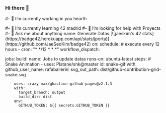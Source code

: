 ### Hi there 👋

<p>#- 🔭 I’m currently working in you hearth</p>
#- 🌱 I’m currently learning 42 madrid 
#- 🤔 I’m looking for help with Proyects
#- 💬 Ask me about anything
name: Generate Datas
[![jaeskim's 42 stats](https://badge42.herokuapp.com/api/stats/jporta)](https://github.com/JaeSeoKim/badge42)
on:
  schedule: # execute every 12 hours
    - cron: "* */12 * * *"
  workflow_dispatch:

jobs:
  build:
    name: Jobs to update datas
    runs-on: ubuntu-latest
    steps:
      # Snake Animation
      - uses: Platane/snk@master
        id: snake-gif
        with:
          github_user_name: rafaballerini
          svg_out_path: dist/github-contribution-grid-snake.svg

      - uses: crazy-max/ghaction-github-pages@v2.1.3
        with:
          target_branch: output
          build_dir: dist
        env:
          GITHUB_TOKEN: ${{ secrets.GITHUB_TOKEN }}
  
